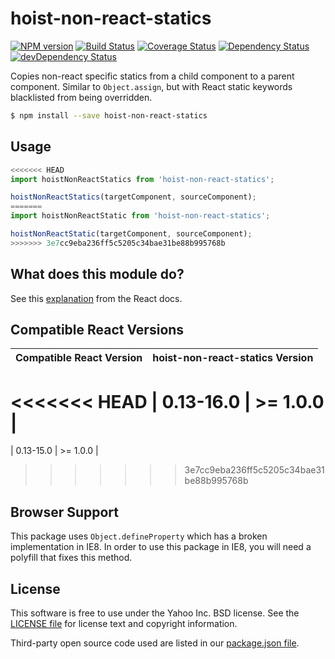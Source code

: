 # hoist-non-react-statics

[![NPM version](https://badge.fury.io/js/hoist-non-react-statics.svg)](http://badge.fury.io/js/hoist-non-react-statics)
[![Build Status](https://img.shields.io/travis/mridgway/hoist-non-react-statics.svg)](https://travis-ci.org/mridgway/hoist-non-react-statics)
[![Coverage Status](https://img.shields.io/coveralls/mridgway/hoist-non-react-statics.svg)](https://coveralls.io/r/mridgway/hoist-non-react-statics?branch=master)
[![Dependency Status](https://img.shields.io/david/mridgway/hoist-non-react-statics.svg)](https://david-dm.org/mridgway/hoist-non-react-statics)
[![devDependency Status](https://img.shields.io/david/dev/mridgway/hoist-non-react-statics.svg)](https://david-dm.org/mridgway/hoist-non-react-statics#info=devDependencies)

Copies non-react specific statics from a child component to a parent component. 
Similar to `Object.assign`, but with React static keywords blacklisted from
being overridden.

```bash
$ npm install --save hoist-non-react-statics
```

## Usage

```js
<<<<<<< HEAD
import hoistNonReactStatics from 'hoist-non-react-statics';

hoistNonReactStatics(targetComponent, sourceComponent);
=======
import hoistNonReactStatic from 'hoist-non-react-statics';

hoistNonReactStatic(targetComponent, sourceComponent);
>>>>>>> 3e7cc9eba236ff5c5205c34bae31be88b995768b
```

## What does this module do?

See this [explanation](https://facebook.github.io/react/docs/higher-order-components.html#static-methods-must-be-copied-over) from the React docs.

## Compatible React Versions

| Compatible React Version | hoist-non-react-statics Version |
|--------------------------|-------------------------------|
<<<<<<< HEAD
| 0.13-16.0 | >= 1.0.0 |
=======
| 0.13-15.0 | >= 1.0.0 |
>>>>>>> 3e7cc9eba236ff5c5205c34bae31be88b995768b

## Browser Support

This package uses `Object.defineProperty` which has a broken implementation in IE8. In order to use this package in IE8, you will need a polyfill that fixes this method.

## License
This software is free to use under the Yahoo Inc. BSD license.
See the [LICENSE file][] for license text and copyright information.

[LICENSE file]: https://github.com/mridgway/hoist-non-react-statics/blob/master/LICENSE.md

Third-party open source code used are listed in our [package.json file]( https://github.com/mridgway/hoist-non-react-statics/blob/master/package.json).
